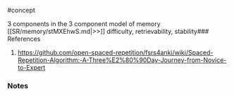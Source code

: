 #concept

3 components in the 3 component model of memory [[SR/memory/stMXEhwS.md|>>]] difficulty, retrievability, stability### References

1. https://github.com/open-spaced-repetition/fsrs4anki/wiki/Spaced-Repetition-Algorithm:-A-Three%E2%80%90Day-Journey-from-Novice-to-Expert

### Notes




